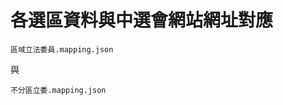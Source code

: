 各選區資料與中選會網站網址對應
=====================================

```
區域立法委員.mapping.json
```

與

```
不分區立委.mapping.json
```
